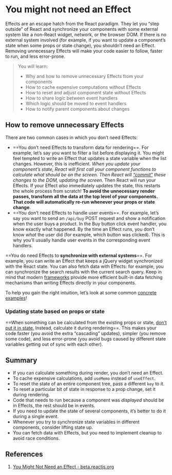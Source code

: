 # You might not need an Effect

Effects are an escape hatch from the React paradigm. They let you “step outside” of React and synchronize your components with some external system like a non-React widget, network, or the browser DOM. If there is no external system involved (for example, if you want to update a component’s state when some props or state change), you shouldn’t need an Effect. Removing unnecessary Effects will make your code easier to follow, faster to run, and less error-prone.

>You will learn:
>
>- Why and how to remove unnecessary Effects from your components
>- How to cache expensive computations without Effects
>- How to reset and adjust component state without Effects
>- How to share logic between event handlers
>- Which logic should be moved to event handlers
>- How to notify parent components about changes

## How to remove unnecessary Effects 

There are two common cases in which you don’t need Effects:

- ==You don’t need Effects to transform data for rendering==. For example, let’s say you want to filter a list before displaying it. You might feel tempted to write an Effect that updates a state variable when the list changes. However, this is inefficient. _When you update your component’s state, React will first call your component functions to calculate what should be on the screen. Then React will [“commit”](https://beta.reactjs.org/learn/render-and-commit) these changes to the DOM, updating the screen_. Then React will run your Effects. If your Effect *also* immediately updates the state, this restarts the whole process from scratch! **To avoid the unnecessary render passes, transform all the data at the top level of your components. That code will automatically re-run whenever your props or state change**.
- ==You don’t need Effects to handle user events==. For example, let’s say you want to send an `/api/buy` POST request and show a notification when the user buys a product. In the Buy button click event handler, you know exactly what happened. By the time an Effect runs, you don’t know *what* the user did (for example, which button was clicked). This is why you’ll usually handle user events in the corresponding event handlers.

==You do need Effects to **synchronize with external systems**==. For example, you can write an Effect that keeps a jQuery widget synchronized with the React state. You can also fetch data with Effects: for example, you can synchronize the search results with the current search query. Keep in mind that modern [frameworks](https://beta.reactjs.org/learn/start-a-new-react-project#building-with-a-full-featured-framework) provide more efficient built-in data fetching mechanisms than writing Effects directly in your components.

To help you gain the right intuition, let’s look at some common [concrete examples](https://beta.reactjs.org/learn/you-might-not-need-an-effect#updating-state-based-on-props-or-state)!

### Updating state based on props or state

==When something can be calculated from the existing props or state, [don’t put it in state.](https://beta.reactjs.org/learn/choosing-the-state-structure#avoid-redundant-state) Instead, calculate it during rendering==. This makes your code faster (you avoid the extra “cascading” updates), simpler (you remove some code), and less error-prone (you avoid bugs caused by different state variables getting out of sync with each other).

## Summary

- If you can calculate something during render, you don’t need an Effect.
- To cache expensive calculations, add `useMemo` instead of `useEffect`.
- To reset the state of an entire component tree, pass a different `key` to it.
- To reset a particular bit of state in response to a prop change, set it during rendering.
- Code that needs to run because a component was *displayed* should be in Effects, the rest should be in events.
- If you need to update the state of several components, it’s better to do it during a single event.
- Whenever you try to synchronize state variables in different components, consider lifting state up.
- You can fetch data with Effects, but you need to implement cleanup to avoid race conditions.

## References

1. [You Might Not Need an Effect - beta.reactjs.org](https://beta.reactjs.org/learn/you-might-not-need-an-effect)